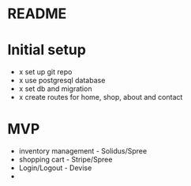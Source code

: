 # README

# Initial setup
- x set up git repo
- x use postgresql database
- x set db and migration
- x create routes for home, shop, about and contact

# MVP
- inventory management - Solidus/Spree
- shopping cart - Stripe/Spree
- Login/Logout - Devise
- 